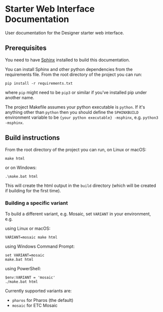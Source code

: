 # Starter Web Interface Documentation

User documentation for the Designer starter web interface.

## Prerequisites

You need to have [Sphinx](http://www.sphinx-doc.org/en/stable/) installed to build this documentation.

You can install Sphinx and other python dependencies from the requirements file. From the root directory of the project you can run:

    pip install -r requirements.txt

where `pip` might need to be `pip3` or similar if you've installed pip under another name.

The project Makefile assumes your python executable is `python`. If it's anything other than `python` then you should define the `SPHINXBUILD` environment variable to be `{your python executable} -msphinx`, e.g. `python3 -msphinx`.

## Build instructions

From the root directory of the project you can run, on Linux or macOS:

    make html

or on Windows:

    .\make.bat html

This will create the html output in the `build` directory (which will be created if building for the first time).

### Building a specific variant

To build a different variant, e.g. Mosaic, set `VARIANT` in your environment, e.g.

using Linux or macOS:

    VARIANT=mosaic make html

using Windows Command Prompt:

    set VARIANT=mosaic
    make.bat html

using PowerShell:

    $env:VARIANT = 'mosaic'
    ./make.bat html

Currently supported variants are:

* `pharos` for Pharos (the default)
* `mosaic` for ETC Mosaic
